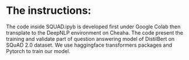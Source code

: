 # The instructions:

The code inside SQUAD.ipyb is developed first under Google Colab then transplate to the DeepNLP environment on Cheaha.
The code present the training and validate part of question answering model of DistilBert on SQuAD 2.0 dataset.
We use haggingface transformers packages and Pytorch to train our model.
